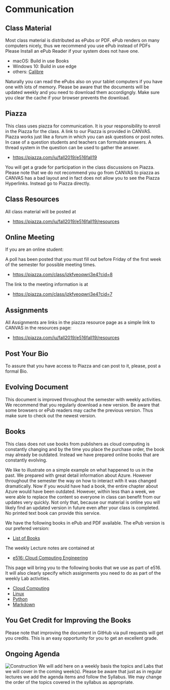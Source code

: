 # Communication

## Class Material

Most class material is distributed as ePubs or PDF. ePub renders on many
computers nicely, thus we recommend you use ePub instead of PDFs Please
Install an ePub Reader if your system does not have one.

  * macOS: Build in use Books
  * Windows 10: Build in use edge
  * others: [Calibre](https://forms.gle/w6ryzEm56rQmwWT38)

Naturally you can read the ePubs also on your tablet computers if you
have one with lots of memory. Please be aware that the documents will
be updated weekly and you need to download them accordigngly. Make sure
you clear the cache if your browser prevents the download.

## Piazza

This class uses piazza for communication. It is your responsibility to
enroll in the Piazza for the class. A link to our Piazza is provided in
CANVAS. Piazza works just like a forum in which you can ask questions or
post notes. In case of a question students and teachers can formulate
answers. A thread system in the question can be used to gather the
answer.

* <https://piazza.com/iu/fall2019/e516fall19>

You will get a grade for participation in the class discussions on
Piazza. Please note that we do not recommend you go from CANVAS to
piazza as CANVAS has a bad layout and in fact does not allow you to see
the Piazza Hyperlinks. Instead go to Piazza directly.

## Class Resources

All class material will be posted at

* <https://piazza.com/iu/fall2019/e516fall19/resources>

## Online Meeting

If you are an online student:

A poll has been posted that you must fill out before Friday of the first
week of the semester for possible meeting times.

* <https://piazza.com/class/jzkfveoqwri3e4?cid=8>

The link to the meeting information is at 

* <https://piazza.com/class/jzkfveoqwri3e4?cid=7>

## Assignments

All Assignments are links in the piazza resource page as a simple link
to CANVAS in the resources page:

* <https://piazza.com/iu/fall2019/e516fall19/resources>


## Post Your Bio

To assure that you have access to Piazza and can post to it, please,
post a formal Bio.

## Evolving Document

This document is improved throughout the semester with weekly
activities. We recommend that you regularly download a new version. Be
aware that some browsers or ePub readers may cache the previous version.
Thus make sure to check out the newest version.


## Books

This class does not use books from publishers as cloud computing is
constantly changing and by the time you place the purchase order, the
book may already be outdated. Instead we have prepared online books that
are constantly evolving.

We like to illustrate on a simple example on what happened to us in the
past. We prepared with great detail information about Azure. However
throughout the semester the way on how to interact with it was changed
dramatically. Now if you would have had a book, the entire chapter about
Azure would have been outdated. However, within less than a week, we
were able to replace the content so everyone in class can benefit from
our updates very quickly. Not only that, because our material is online
you will likely find an updated version in future even after your class
is completed. No printed text book can provide this service.

We have the following books in ePub and PDF available. The ePub version
is our prefered version:

* [List of Books](https://laszewski.github.io/#books)

The weekly Lecture notes are contained at

* [e516: Cloud Computing Engineering](https://laszewski.github.io/book/e516/)


This page will bring you to the following books that we use as part of
e516. It will also clearly specify which assignments you need to do as
part of the weekly Lab activities.

* [Cloud Computing](https://laszewski.github.io/book/cloud/)
* [Linux](https://laszewski.github.io/book/linux/)
* [Python](https://laszewski.github.io/book/python/)
* [Markdown](https://laszewski.github.io/book/writing/)

## You Get Credit for Improving the Books

Please note that improving the document in GitHub via pull requests will
get you credits. This is an easy opportunity for you to get an excellent
grade.

## Ongoing Agenda

![Construction](images/warning.png)  We will add here on a weekly basis
the topics and Labs that we will cover in the coming week(s). Please be
aware that just as in regular lectures we add the agenda items and
follow the Syllabus. We may change the order of the topics covered in
the syllabus as appropriate.


